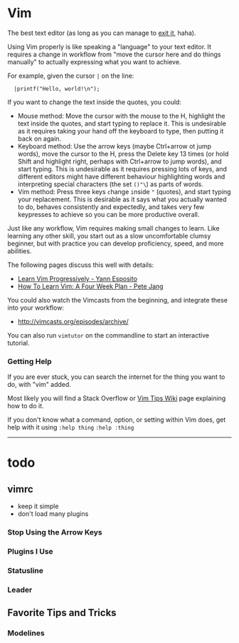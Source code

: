 # Vim

The best text editor (as long as you can manage to [exit it](https://github.com/hakluke/how-to-exit-vim), haha).

Using Vim properly is like speaking a "language" to your text editor. It requires a change in workflow from "move the cursor here and do things manually" to actually expressing what you want to achieve.

For example, given the cursor `|` on the line:

~~~
  |printf("Hello, world!\n");
~~~

If you want to change the text inside the quotes, you could:

* Mouse method: Move the cursor with the mouse to the H, highlight the text inside the quotes, and start typing to replace it. This is undesirable as it requires taking your hand off the keyboard to type, then putting it back on again.
* Keyboard method: Use the arrow keys (maybe Ctrl+arrow ot jump words), move the cursor to the H, press the Delete key 13 times (or hold Shift and highlight right, perhaps with Ctrl+arrow to jump words), and start typing. This is undesirable as it requires pressing lots of keys, and different editors might have different behaviour highlighting words and interpreting special characters (the set `()"\`) as parts of words.
* Vim method: Press three keys `c`hange `i`nside `"` (quotes), and start typing your replacement. This is desirable as it says what you actually wanted to do, behaves consistently and expectedly, and takes very few keypresses to achieve so you can be more productive overall.

Just like any workflow, Vim requires making small changes to learn. Like learning any other skill, you start out as a slow uncomfortable clumsy beginner, but with practice you can develop proficiency, speed, and more abilities.

The following pages discuss this well with details:

* [Learn Vim Progressively - Yann Esposito](https://yannesposito.com/Scratch/en/blog/Learn-Vim-Progressively/)
* [How To Learn Vim: A Four Week Plan - Pete Jang](https://peterxjang.com/blog/how-to-learn-vim-a-four-week-plan.html)

You could also watch the Vimcasts from the beginning, and integrate these into your workflow:

* <http://vimcasts.org/episodes/archive/>

You can also run `vimtutor` on the commandline to start an interactive tutorial.

### Getting Help

If you are ever stuck, you can search the internet for the thing you want to do, with "vim" added.

Most likely you will find a Stack Overflow or [Vim Tips Wiki](https://vim.fandom.com/) page explaining how to do it.

If you don't know what a command, option, or setting within Vim does, get help with it using `:help thing` `:help :thing`

----

# todo

## vimrc

* keep it simple
* don't load many plugins

### Stop Using the Arrow Keys

### Plugins I Use

### Statusline

### Leader

## Favorite Tips and Tricks

### Modelines
